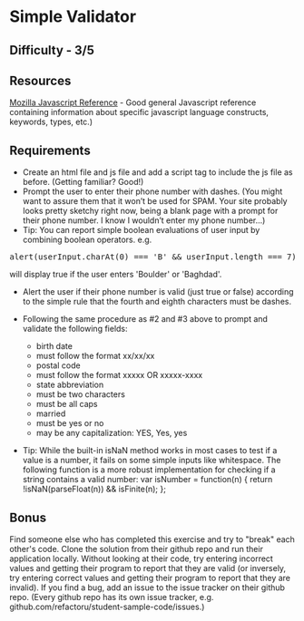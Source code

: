 Simple Validator
===============

Difficulty - 3/5
---------

Resources
--------
<a href="https://developer.mozilla.org/en-US/docs/Web/JavaScript/Reference">Mozilla Javascript Reference</a> - Good general Javascript reference containing information about specific javascript language constructs, keywords, types, etc.)

Requirements
----------
- Create an html file and js file and add a script tag to include the js file as before. (Getting familiar? Good!)
- Prompt the user to enter their phone number with dashes. (You might want to assure them that it won’t be used for SPAM. Your site probably looks pretty sketchy right now, being a blank page with a prompt for their phone number. I know I wouldn’t enter my phone number...)
- Tip: You can report simple boolean evaluations of user input by combining boolean operators. 
e.g. 
<pre>
alert(userInput.charAt(0) === 'B' && userInput.length === 7)</pre> will display true if the user enters 'Boulder' or 'Baghdad'.


- Alert the user if their phone number is valid (just true or false) according to the simple rule that the fourth and eighth characters must be dashes.

- Following the same procedure as #2 and #3 above to prompt and validate the following fields:

    - birth date
    - must follow the format xx/xx/xx
    - postal code
    - must follow the format xxxxx OR xxxxx-xxxx
    - state abbreviation
    - must be two characters
    - must be all caps
    - married
    - must be yes or no
    - may be any capitalization: YES, Yes, yes
- Tip: While the built-in isNaN method works in most cases to test if a value is a number, it fails on some simple inputs like whitespace. The following function is a more robust implementation for checking if a string contains a valid number: var isNumber = function(n) { return !isNaN(parseFloat(n)) && isFinite(n); };

Bonus
---------
Find someone else who has completed this exercise and try to "break" each other's code. Clone the solution from their github repo and run their application locally. Without looking at their code, try entering incorrect values and getting their program to report that they are valid (or inversely, try entering correct values and getting their program to report that they are invalid). If you find a bug, add an issue to the issue tracker on their github repo. (Every github repo has its own issue tracker, e.g. github.com/refactoru/student-sample-code/issues.)
